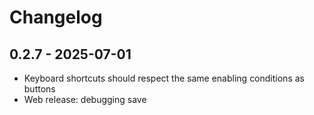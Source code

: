 # Changelog

## 0.2.7 - 2025-07-01
* Keyboard shortcuts should respect the same enabling conditions as buttons
* Web release: debugging save
